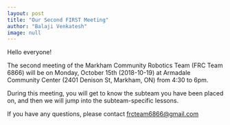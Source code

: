 ```yaml
---
layout: post
title: "Our Second FIRST Meeting"
author: "Balaji Venkatesh"
image: null
---
```


Hello everyone!

The second meeting of the Markham Community Robotics Team (FRC Team 6866) will be on Monday, October 15th (2018-10-19) at Armadale Community Center (2401 Denison St, Markham, ON) from 4:30 to 6pm.

During this meeting, you will get to know the subteam you have been placed on, and then we will jump into the subteam-specific lessons.

If you have any questions, please contact frcteam6866@gmail.com
